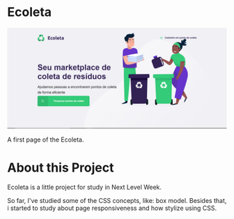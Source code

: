 # Ecoleta

![firstDay](https://github.com/viniciusSantosdev/Ecoleta/blob/master/assets/prints/Ecoleta1.PNG)

A first page of the Ecoleta.

# About this Project

Ecoleta is a little project for study in Next Level Week.

So far, I've studied some of the CSS concepts, like: box model.
Besides that, i started to study about page responsiveness and how stylize using CSS.



